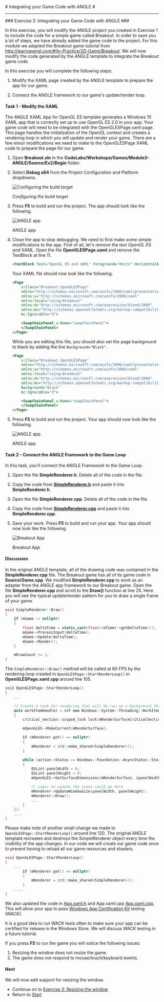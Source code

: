 ﻿<a name="HOLTop" />
# Integrating your Game Code with ANGLE #

---

<a name="Exercise2" />
### Exercise 2: Integrating your Game Code with ANGLE ###

In this exercise, you will modify the ANGLE project you created in Exercise 1 to include the code for a simple game called Breakout. In order to save you a lot of steps, we have already added the game code to the project. For this module we adapted the Breakout game tutorial from <http://learnopengl.com/#!In-Practice/2D-Game/Breakout>. We will now modify the code generated by the ANGLE template to integrate the Breakout game code.

In this exercise you will complete the following steps:

1. Modify the XAML page created by the ANGLE template to prepare the app for our game.

1. Connect the ANGLE framework to our game's update/render loop.

#### Task 1 - Modify the XAML ####

The ANGLE XAML App for OpenGL ES template generates a Windows 10 XAML app that is correctly set up to use OpenGL ES 2.0 in your app. Your game code will need to be integrated with the OpenGLESPage.xaml page. This page handles the initialization of the OpenGL context and creates a rendering loop in which you will update and render your game. There are a few minor modifications we need to make to the OpenGLESPage XAML code to prepare the page for our game.

1. Open **Breakout.sln** in the **CodeLabs/Workshops/Games/Module3-ANGLE/Source/Ex2/Begin** folder.

1. Select **Debug x64** from the Project Configuration and Platform dropdowns.

	![Configuring the build target](../../Images/ex2-debug-x64.PNG?raw=true "Configuring the build target")

	_Configuring the build target_

1. Press **F5** to build and run the project. The app should look like the following.

	![ANGLE app](../../Images/ex1-sample-angle-app.PNG?raw=true "ANGLE app")

	_ANGLE app_

1. Close the app to stop debugging. We need to first make some simple modifications to the app. First of all, let's remove the text _OpenGL ES and XAML_. Open the file **OpenGLESPage.xaml** and remove the TextBlock at line 11.

	````XML
	<TextBlock Text="OpenGL ES and XAML" Foreground="White" HorizontalAlignment="Center" VerticalAlignment="Center" FontSize="30" />
	````

	Your XAML file should now look like the following.

	````XML
	<Page
		x:Class="Breakout.OpenGLESPage"
		xmlns="http://schemas.microsoft.com/winfx/2006/xaml/presentation"
		xmlns:x="http://schemas.microsoft.com/winfx/2006/xaml"
		xmlns:local="using:Breakout"
		xmlns:d="http://schemas.microsoft.com/expression/blend/2008"
		xmlns:mc="http://schemas.openxmlformats.org/markup-compatibility/2006"
		mc:Ignorable="d">

		<SwapChainPanel x:Name="swapChainPanel">
		</SwapChainPanel>
	</Page>
	````

	While you are editing this file, you should also set the page background to black by adding the line `Background="Black"`.

	````XML
	<Page
		x:Class="Breakout.OpenGLESPage"
		xmlns="http://schemas.microsoft.com/winfx/2006/xaml/presentation"
		xmlns:x="http://schemas.microsoft.com/winfx/2006/xaml"
		xmlns:local="using:Breakout"
		xmlns:d="http://schemas.microsoft.com/expression/blend/2008"
		xmlns:mc="http://schemas.openxmlformats.org/markup-compatibility/2006"
		Background="Black"
		mc:Ignorable="d">

		<SwapChainPanel x:Name="swapChainPanel">
		</SwapChainPanel>
	</Page>
	````

1. Press **F5** to build and run the project. Your app should now look like the following.

	![ANGLE app](../../Images/ex2-rotating-cube-black.PNG?raw=true "ANGLE app")

	_ANGLE app_

#### Task 2 - Connect the ANGLE Framework to the Game Loop ####

In this task, you'll connect the ANGLE Framework to the Game Loop.

1. Open the file **SimpleRenderer.h**. Delete all of the code in the file.

1. Copy the code from  **[SimpleRenderer.h](./End/Breakout/SimpleRenderer.h)** and paste it into **SimpleRenderer.h**.

1. Open the file **SimpleRenderer.cpp**. Delete all of the code in the file.

1. Copy the code from  **[SimpleRenderer.cpp](./End/Breakout/SimpleRenderer.cpp)** and paste it into **SimpleRenderer.cpp**.

1. Save your work. Press **F5** to build and run your app. Your app should now look like the following.

	![Breakout App](../../Images/ex2-breakout-app.png?raw=true "Breakout App")

	_Breakout App_

#### Discussion ####

In the original ANGLE template, all of the drawing code was contained in the **SimpleRenderer.cpp** file. The Breakout game has all of its game code in **Source/Game.cpp**. We modified **SimpleRenderer.cpp** to work as an adapter from the ANGLE app framework to our Breakout game. Open the file **SimpleRenderer.cpp** and scroll to the **Draw()** function at line 25. Here you will see the typical update/render pattern for you to draw a single frame of your game.

````C++
void SimpleRenderer::Draw()
{
    if (mGame != nullptr)
    {
        float deltaTime = static_cast<float>(mTimer->getDeltaTime());
        mGame->ProcessInput(deltaTime);
        mGame->Update(deltaTime);
        mGame->Render();
    }

    mDrawCount += 1;
}
````

The `SimpleRenderer::Draw()` method will be called at 60 FPS by the rendering loop created in `OpenGLESPage::StartRenderLoop()` in **OpenGLESPage.xaml.cpp** around line 105.

````C++
void OpenGLESPage::StartRenderLoop()
{
    ...

    // Create a task for rendering that will be run on a background thread.
    auto workItemHandler = ref new Windows::System::Threading::WorkItemHandler([this](Windows::Foundation::IAsyncAction ^ action)
    {
        critical_section::scoped_lock lock(mRenderSurfaceCriticalSection);

        mOpenGLES->MakeCurrent(mRenderSurface);

        if (mRenderer.get() == nullptr)
        {
            mRenderer = std::make_shared<SimpleRenderer>();
        }

        while (action->Status == Windows::Foundation::AsyncStatus::Started)
        {
            EGLint panelWidth = 0;
            EGLint panelHeight = 0;
            mOpenGLES->GetSurfaceDimensions(mRenderSurface, &panelWidth, &panelHeight);

            // Logic to update the scene could go here
            mRenderer->UpdateWindowSize(panelWidth, panelHeight);
            mRenderer->Draw();
            ...
        }
    });
    ....
}
````

Please make note of another small change we made to `OpenGLESPage::StartRenderLoop()` around line 120. The original ANGLE template recreates and destroys the SimpleRenderer object every time the visibility of the app changes. In our code we will create our game code once to prevent having to reload all our game resources and shaders.

````C++
void OpenGLESPage::StartRenderLoop()
{
    ...
        if (mRenderer.get() == nullptr)
        {
            mRenderer = std::make_shared<SimpleRenderer>();
        }
    ....
}
````

We also updated the code in [App.xaml.h](./End/Breakout/App.xaml.h) and App.xaml.cpp [App.xaml.cpp](./End/Breakout/App.xaml.cpp). This will allow your app to pass [Windows App Certification Kit](https://msdn.microsoft.com/en-us/windows/uwp/debug-test-perf/windows-app-certification-kit) testing (WACK).

It is a good idea to run WACK tests often to make sure your app can be certified for release in the Windows Store. We will discuss WACK testing in a future tutorial.

If you press **F5** to run the game you will notice the following issues:

1. Resizing the window does not resize the game.
1. The game does not respond to mouse/touch/keyboard events.

#### Next ####

We will now add support for resizing the window.

- Continue on to [Exercise 3: Resizing the window](../../Source/Ex3/README.md)
- Return to [Start](../../README.md)

